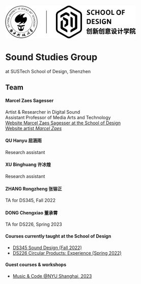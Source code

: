 [//]: # (Title: Marcel Zaes Sagesser - Research in Media Arts, Technology, and Sound)  
[//]: # (Author: Marcel Zaes Sagesser)  
[//]: # (Description: Research website of Marcel Zaes Sagesser)  
[//]: # (Tags: #Sustech #sound #media #arts #technology)  
[//]: # (Date: June 2, 2022)  


![logo](logo.svg)  

# Sound Studies Group
at SUSTech School of Design, Shenzhen  

## Team

#### Marcel Zaes Sagesser
Artist & Researcher in Digital Sound  
Assistant Professor of Media Arts and Technology  
[Website Marcel Zaes Sagesser at the School of Design](https://designschool.sustech.edu.cn/academics/faculty)  
[Website artist *Marcel Zaes*](https://marcelzaes.com)

#### QU Hanyu 屈涵雨
Research assistant

#### XU Binghuang 许冰煌
Research assistant

#### ZHANG Rongzheng 张镕正 
TA for DS345, Fall 2022
#### DONG Chengxiao 董承霄
TA for DS226, Spring 2023

#### Courses currently taught at the School of Design
- [DS345 Sound Design (Fall 2022)](ds345)
- [DS226 Circular Products: Experience (Spring 2022)](ds226/home.md)

#### Guest courses & workshops
- [Music & Code @NYU Shanghai, 2023](music_code)
